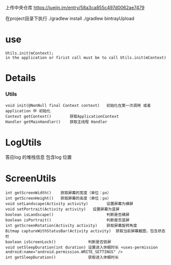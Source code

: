 上传中央仓库
https://juejin.im/entry/58a3ca855c497d0062ae7479

在project目录下执行 
./gradlew install 
./gradlew bintrayUpload


# use
```
Utils.init(mContext);
in the application or firist call must be to call Utils.init(mContext)
```

# Details
### Utils
```
void init(@NonNull final Context context)   初始化在第一次调用 或者 application 中 初始化
Context getContext()        获取ApplicationContext
Handler getMainHandler()    获取主线程 Handler
```


# LogUtils
答应log 的堆栈信息 包含log 位置
   
# ScreenUtils
```
int getScreenWidth()    获取屏幕的宽度（单位：px）
int getScreenHeight()   获取屏幕的高度（单位：px）
void setLandscape(Activity activity)        设置屏幕为横屏
void setPortrait(Activity activity)   设置屏幕为竖屏
boolean isLandscape()                       判断是否横屏
boolean isPortrait()                        判断是否竖屏
int getScreenRotation(Activity activity)    获取屏幕旋转角度
Bitmap captureWithStatusBar(Activity activity)  获取当前屏幕截图，包含状态栏
boolean isScreenLock()              判断是否锁屏
void setSleepDuration(int duration) 设置进入休眠时长 <uses-permission android:name="android.permission.WRITE_SETTINGS" />
int getSleepDuration()              获取进入休眠时长
```
